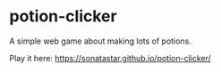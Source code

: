 # potion-clicker
A simple web game about making lots of potions.

Play it here:
https://sonatastar.github.io/potion-clicker/
